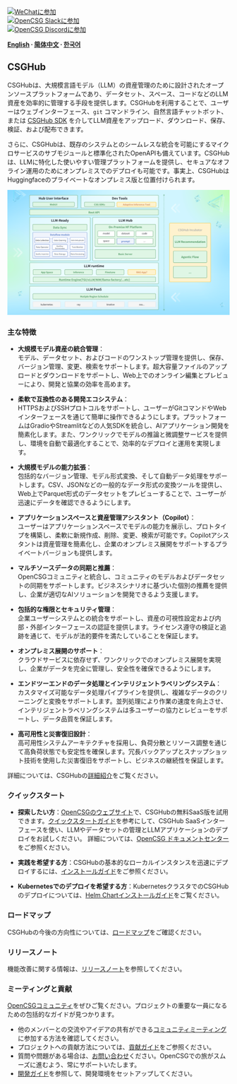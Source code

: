 
[![WeChatに参加](https://img.shields.io/badge/wechat-join_chat-white.svg?logo=wechat&style=social)](./docs/images/wechat-assistant-new.png)  
[![OpenCSG Slackに参加](https://img.shields.io/badge/slack-join_chat-white.svg?logo=slack&style=social)](https://join.slack.com/t/opencsghq/shared_invite/zt-2fmtem7hs-s_RmMeoOIoF1qzslql2q~A)  
[![OpenCSG Discordに参加](https://img.shields.io/badge/discord-join_chat-white.svg?logo=discord&style=social)](https://discord.gg/bXnu4C9BkR)  

**[English](README.md) ∙ [简体中文](README_zh.md) ∙ [한국어](README_kr.md)**

## CSGHub

CSGHubは、大規模言語モデル（LLM）の資産管理のために設計されたオープンソースプラットフォームであり、データセット、スペース、コードなどのLLM資産を効率的に管理する手段を提供します。CSGHubを利用することで、ユーザーはウェブインターフェース、`git` コマンドライン、自然言語チャットボット、または [CSGHub SDK](https://github.com/OpenCSGs/csghub-sdk) を介してLLM資産をアップロード、ダウンロード、保存、検証、および配布できます。

さらに、CSGHubは、既存のシステムとのシームレスな統合を可能にするマイクロサービスのサブモジュールと標準化されたOpenAPIも備えています。CSGHubは、LLMに特化した使いやすい管理プラットフォームを提供し、セキュアなオフライン運用のためにオンプレミスでのデプロイも可能です。事実上、CSGHubはHuggingfaceのプライベートなオンプレミス版と位置付けられます。

![CSGHub](./docs/images/csghub_framework.png)

### 主な特徴

- **大規模モデル資産の統合管理**：  
  モデル、データセット、およびコードのワンストップ管理を提供し、保存、バージョン管理、変更、検索をサポートします。超大容量ファイルのアップロードとダウンロードをサポートし、Web上でのオンライン編集とプレビューにより、開発と協業の効率を高めます。

- **柔軟で互換性のある開発エコシステム**：  
  HTTPSおよびSSHプロトコルをサポートし、ユーザーがGitコマンドやWebインターフェースを通じて簡単に操作できるようにします。プラットフォームはGradioやStreamlitなどの人気SDKを統合し、AIアプリケーション開発を簡素化します。また、ワンクリックでモデルの推論と微調整サービスを提供し、環境を自動で最適化することで、効率的なデプロイと運用を実現します。

- **大規模モデルの能力拡張**：  
  包括的なバージョン管理、モデル形式変換、そして自動データ処理をサポートします。CSV、JSONなどの一般的なデータ形式の変換ツールを提供し、Web上でParquet形式のデータセットをプレビューすることで、ユーザーが迅速にデータを確認できるようにします。

- **アプリケーションスペースと資産管理アシスタント（Copilot）**：  
  ユーザーはアプリケーションスペースでモデルの能力を展示し、プロトタイプを構築し、柔軟に新規作成、削除、変更、検索が可能です。Copilotアシスタントは資産管理を簡素化し、企業のオンプレミス展開をサポートするプライベートバージョンも提供します。

- **マルチソースデータの同期と推薦**：  
  OpenCSGコミュニティと統合し、コミュニティのモデルおよびデータセットの同期をサポートします。ビジネスシナリオに基づいた個別の推薦を提供し、企業が適切なAIソリューションを開発できるよう支援します。

- **包括的な権限とセキュリティ管理**：  
  企業ユーザーシステムとの統合をサポートし、資産の可視性設定および内部・外部インターフェースの認証を提供します。ライセンス遵守の検証と追跡を通じて、モデルが法的要件を満たしていることを保証します。

- **オンプレミス展開のサポート**：  
  クラウドサービスに依存せず、ワンクリックでのオンプレミス展開を実現し、企業がデータを完全に管理し、安全性を確保できるようにします。

- **エンドツーエンドのデータ処理とインテリジェントラベリングシステム**：  
  カスタマイズ可能なデータ処理パイプラインを提供し、複雑なデータのクリーニングと変換をサポートします。並列処理により作業の速度を向上させ、インテリジェントラベリングシステムは多ユーザーの協力とレビューをサポートし、データ品質を保証します。

- **高可用性と災害復旧設計**：  
  高可用性システムアーキテクチャを採用し、負荷分散とリソース調整を通じて高負荷状態でも安定性を確保します。冗長バックアップとスナップショット技術を使用した災害復旧をサポートし、ビジネスの継続性を保証します。

詳細については、CSGHubの[詳細紹介](./docs/detailed_intro_en.md)をご覧ください。

### クイックスタート

- **探索したい方**：[OpenCSGのウェブサイト](https://opencsg.com/models)で、CSGHubの無料SaaS版を試用できます。[クイックスタートガイド](./docs/csghub_saas_en.md)を参考にして、CSGHub SaaSインターフェースを使い、LLMやデータセットの管理とLLMアプリケーションのデプロイをお試しください。
詳細については、[OpenCSG ドキュメントセンター](https://opencsg.com/docs/en/intro)をご参照ください。

- **実践を希望する方**：CSGHubの基本的なローカルインスタンスを迅速にデプロイするには、[インストールガイド](https://github.com/OpenCSGs/csghub-installer/tree/main/docker-compose/csghub)をご参照ください。

- **Kubernetesでのデプロイを希望する方**：KubernetesクラスタでのCSGHubのデプロイについては、[Helm Chartインストールガイド](https://github.com/OpenCSGs/csghub-installer/tree/main/helm-chart)をご覧ください。

### ロードマップ

CSGHubの今後の方向性については、[ロードマップ](./docs/roadmap_en.md)をご確認ください。

### リリースノート

機能改善に関する情報は、[リリースノート](./docs/release_notes.md)を参照してください。

### ミーティングと貢献

[OpenCSGコミュニティ](https://github.com/OpenCSGs/community)をぜひご覧ください。プロジェクトの重要な一員になるための包括的なガイドが見つかります。

- 他のメンバーとの交流やアイデアの共有ができる[コミュニティミーティング](https://github.com/OpenCSGs/community?tab=readme-ov-file#community-meeting)に参加する方法を確認してください。  
- プロジェクトへの貢献方法については、[貢献ガイド](https://github.com/OpenCSGs/community/blob/main/guidelines/CONTRIBUTING_en.md)をご参照ください。  
- 質問や問題がある場合は、[お問い合わせ](https://github.com/OpenCSGs/community?tab=readme-ov-file#questions-and-issues)ください。OpenCSGでの旅がスムーズに進むよう、常にサポートいたします。  
- [開発ガイド](./docs/setup_en.md)を参照して、開発環境をセットアップしてください。
